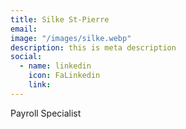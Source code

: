 ```yaml
---
title: Silke St-Pierre
email:
image: "/images/silke.webp"
description: this is meta description
social:
  - name: linkedin
    icon: FaLinkedin
    link:
---
```


Payroll Specialist
